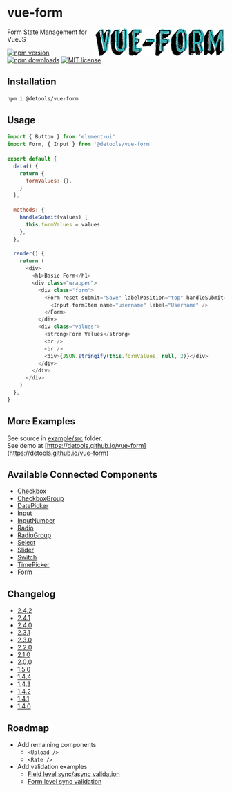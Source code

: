 # vue-form

<img align="right" src="twitter_header_photo_1.png" />

Form State Management for VueJS

[![npm version](http://img.shields.io/npm/v/@detools/vue-form.svg?style=flat)](https://npmjs.org/package/@detools/vue-form 'View this project on npm')
[![npm downloads](https://img.shields.io/npm/dm/@detools/vue-form.svg)](https://npmjs.org/package/@detools/vue-form 'View this project on npm')
[![MIT license](http://img.shields.io/badge/license-MIT-brightgreen.svg)](http://opensource.org/licenses/MIT)

## Installation

```bash
npm i @detools/vue-form
```

## Usage

```js
import { Button } from 'element-ui'
import Form, { Input } from '@detools/vue-form'

export default {
  data() {
    return {
      formValues: {},
    }
  },

  methods: {
    handleSubmit(values) {
      this.formValues = values
    },
  },

  render() {
    return (
      <div>
        <h1>Basic Form</h1>
        <div class="wrapper">
          <div class="form">
            <Form reset submit="Save" labelPosition="top" handleSubmit={this.handleSubmit}>
              <Input formItem name="username" label="Username" />
            </Form>
          </div>
          <div class="values">
            <strong>Form Values</strong>
            <br />
            <br />
            <div>{JSON.stringify(this.formValues, null, 2)}</div>
          </div>
        </div>
      </div>
    )
  },
}
```

## More Examples

See source in [example/src](/example/src) folder.  
See demo at [https://detools.github.io/vue-form](https://detools.github.io/vue-form)

## Available Connected Components

- [Checkbox](/VueForm/ConnectedCheckbox.js)
- [CheckboxGroup](/VueForm/ConnectedCheckboxGroup.js)
- [DatePicker](/VueForm/ConnectedDatePicker.js)
- [Input](/VueForm/ConnectedInput.js)
- [InputNumber](/VueForm/ConnectedInputNumber.js)
- [Radio](/VueForm/ConnectedRadio.js)
- [RadioGroup](/VueForm/ConnectedRadioGroup.js)
- [Select](/VueForm/ConnectedSelect.js)
- [Slider](/VueForm/ConnectedSlider.js)
- [Switch](/VueForm/ConnectedSwitch.js)
- [TimePicker](/VueForm/ConnectedTimePicker.js)
- [Form](/VueForm/Form.vue)

## Changelog

- [2.4.2](/CHANGELOG.md#242)
- [2.4.1](/CHANGELOG.md#241)
- [2.4.0](/CHANGELOG.md#240)
- [2.3.1](/CHANGELOG.md#231)
- [2.3.0](/CHANGELOG.md#230)
- [2.2.0](/CHANGELOG.md#220)
- [2.1.0](/CHANGELOG.md#210)
- [2.0.0](/CHANGELOG.md#200)
- [1.5.0](/CHANGELOG.md#150)
- [1.4.4](/CHANGELOG.md#144)
- [1.4.3](/CHANGELOG.md#143)
- [1.4.2](/CHANGELOG.md#142)
- [1.4.1](/CHANGELOG.md#141)
- [1.4.0](/CHANGELOG.md#140)

## Roadmap

- Add remaining components
  - `<Upload />`
  - `<Rate />`
- Add validation examples
  - [Field level sync/async validation](https://detools.github.io/vue-form/#/inline-validators-form)
  - [Form level sync validation](https://detools.github.io/vue-form/#/sync-validation-form)
